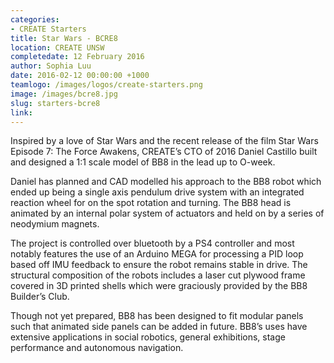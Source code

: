 ```yaml
---
categories:
- CREATE Starters
title: Star Wars - BCRE8
location: CREATE UNSW
completedate: 12 February 2016
author: Sophia Luu
date: 2016-02-12 00:00:00 +1000
teamlogo: /images/logos/create-starters.png
image: /images/bcre8.jpg
slug: starters-bcre8
link:
---
```


Inspired by a love of Star Wars and the recent release of the film Star Wars Episode 7: The Force Awakens, CREATE’s CTO of 2016 Daniel Castillo built and designed a 1:1 scale model of BB8 in the lead up to O-week.

Daniel has planned and CAD modelled his approach to the BB8 robot which ended up being a single axis pendulum drive system with an integrated reaction wheel for on the spot rotation and turning. The BB8 head is animated by an internal polar system of actuators and held on by a series of neodymium magnets.

The project is controlled over bluetooth by a PS4 controller and most notably features the use of an Arduino MEGA for processing a PID loop based off IMU feedback to ensure the robot remains stable in drive. The structural composition of the robots includes a laser cut plywood frame covered in 3D printed shells which were graciously provided by the BB8 Builder’s Club.

Though not yet prepared, BB8 has been designed to fit modular panels such that animated side panels can be added in future. BB8’s uses have extensive applications in social robotics, general exhibitions, stage performance and autonomous navigation.
